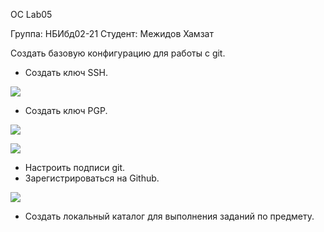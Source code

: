 ﻿OC Lab05 

Группа: НБИбд02-21 Студент: Межидов Хамзат 

Создать базовую конфигурацию для работы с git.  

- Создать ключ SSH.  

![](Aspose.Words.25a85206-5490-4443-970c-a56f7237fef1.001.jpeg)

- Создать ключ PGP.  

![](Aspose.Words.25a85206-5490-4443-970c-a56f7237fef1.002.jpeg)

![](Aspose.Words.25a85206-5490-4443-970c-a56f7237fef1.003.jpeg)

- Настроить подписи git. 
- Зарегистрироваться на Github. 

![](Aspose.Words.25a85206-5490-4443-970c-a56f7237fef1.004.jpeg)

- Создать локальный каталог для выполнения заданий по предмету. 
